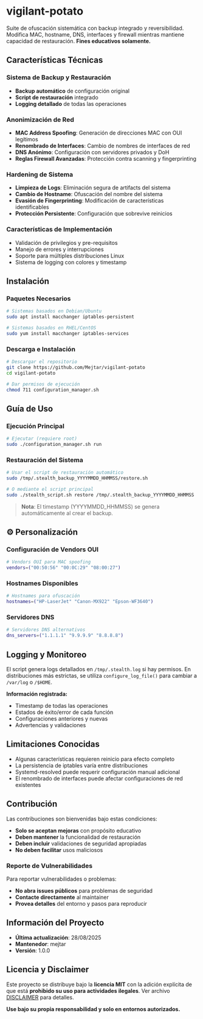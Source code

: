 # vigilant-potato

Suite de ofuscación sistemática con backup integrado y reversibilidad. Modifica MAC, hostname, DNS, interfaces y firewall mientras mantiene capacidad de restauración. **Fines educativos solamente.**

## Características Técnicas

### Sistema de Backup y Restauración
- **Backup automático** de configuración original
- **Script de restauración** integrado
- **Logging detallado** de todas las operaciones

### Anonimización de Red
- **MAC Address Spoofing**: Generación de direcciones MAC con OUI legítimos
- **Renombrado de Interfaces**: Cambio de nombres de interfaces de red
- **DNS Anónimo**: Configuración con servidores privados y DoH
- **Reglas Firewall Avanzadas**: Protección contra scanning y fingerprinting

### Hardening de Sistema
- **Limpieza de Logs**: Eliminación segura de artifacts del sistema
- **Cambio de Hostname**: Ofuscación del nombre del sistema
- **Evasión de Fingerprinting**: Modificación de características identificables
- **Protección Persistente**: Configuración que sobrevive reinicios

### Características de Implementación
- Validación de privilegios y pre-requisitos
- Manejo de errores y interrupciones
- Soporte para múltiples distribuciones Linux
- Sistema de logging con colores y timestamp

## Instalación

### Paquetes Necesarios

```bash
# Sistemas basados en Debian/Ubuntu
sudo apt install macchanger iptables-persistent

# Sistemas basados en RHEL/CentOS
sudo yum install macchanger iptables-services
```

### Descarga e Instalación

```bash
# Descargar el repositorio
git clone https://github.com/Mejtar/vigilant-potato
cd vigilant-potato

# Dar permisos de ejecución
chmod 711 configuration_manager.sh
```

## Guía de Uso

### Ejecución Principal

```bash
# Ejecutar (requiere root)
sudo ./configuration_manager.sh run
```

### Restauración del Sistema

```bash
# Usar el script de restauración automático
sudo /tmp/.stealth_backup_YYYYMMDD_HHMMSS/restore.sh

# O mediante el script principal
sudo ./stealth_script.sh restore /tmp/.stealth_backup_YYYYMMDD_HHMMSS
```

> **Nota**: El timestamp (YYYYMMDD_HHMMSS) se genera automáticamente al crear el backup.

## ⚙️ Personalización

### Configuración de Vendors OUI

```bash
# Vendors OUI para MAC spoofing
vendors=("00:50:56" "00:0C:29" "08:00:27")
```

### Hostnames Disponibles

```bash
# Hostnames para ofuscación
hostnames=("HP-LaserJet" "Canon-MX922" "Epson-WF3640")
```

### Servidores DNS

```bash
# Servidores DNS alternativos
dns_servers=("1.1.1.1" "9.9.9.9" "8.8.8.8")
```

## Logging y Monitoreo

El script genera logs detallados en `/tmp/.stealth.log` si hay permisos. En distribuciones más estrictas, se utiliza `configure_log_file()` para cambiar a `/var/log` o `/$HOME`.

**Información registrada:**
- Timestamp de todas las operaciones
- Estados de éxito/error de cada función
- Configuraciones anteriores y nuevas
- Advertencias y validaciones

## Limitaciones Conocidas

- Algunas características requieren reinicio para efecto completo
- La persistencia de iptables varía entre distribuciones
- Systemd-resolved puede requerir configuración manual adicional
- El renombrado de interfaces puede afectar configuraciones de red existentes

## Contribución

Las contribuciones son bienvenidas bajo estas condiciones:

- **Solo se aceptan mejoras** con propósito educativo
- **Deben mantener** la funcionalidad de restauración
- **Deben incluir** validaciones de seguridad apropiadas
- **No deben facilitar** usos maliciosos

### Reporte de Vulnerabilidades

Para reportar vulnerabilidades o problemas:

- **No abra issues públicos** para problemas de seguridad
- **Contacte directamente** al maintainer
- **Provea detalles** del entorno y pasos para reproducir

## Información del Proyecto

- **Última actualización**: 28/08/2025
- **Mantenedor**: mejtar
- **Versión**: 1.0.0

## Licencia y Disclaimer

Este proyecto se distribuye bajo la **licencia MIT** con la adición explícita de que está **prohibido su uso para actividades ilegales**. Ver archivo [DISCLAIMER](Legal/DISCLAIMER.md) para detalles.

**Use bajo su propia responsabilidad y solo en entornos autorizados.**
